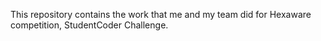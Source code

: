 This repository contains the work that me and my team did for Hexaware competition, StudentCoder Challenge. 
